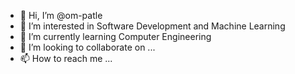 - 👋 Hi, I’m @om-patle
- 👀 I’m interested in Software Development and Machine Learning
- 🌱 I’m currently learning Computer Engineering
- 💞️ I’m looking to collaborate on ...
- 📫 How to reach me ...

<!---
om-patle/om-patle is a ✨ special ✨ repository because its `README.md` (this file) appears on your GitHub profile.
You can click the Preview link to take a look at your changes.
--->

